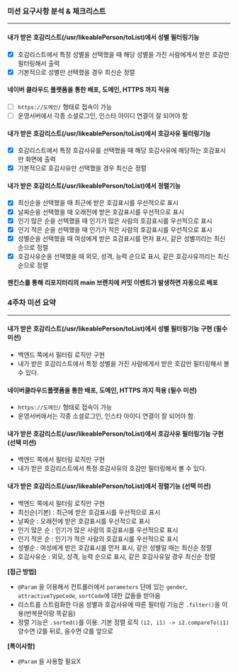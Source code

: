 ### 미션 요구사항 분석 & 체크리스트

---

#### 내가 받은 호감리스트(/usr/likeablePerson/toList)에서 성별 필터링기능
 - [x] 호감리스트에서 특정 성별을 선택했을 때 해당 성별을 가진 사람에게서 받은 호감만 필터링해서 출력
 - [x] 기본적으로 성별만 선택했을 경우 최신순 정렬

#### 네이버 클라우드 플랫폼을 통한 배포, 도메인, HTTPS 까지 적용
 - [ ] `https://도메인/` 형태로 접속이 가능
 - [ ] 운영서버에서 각종 소셜로그인, 인스타 아이디 연결이 잘 되어야 함

#### 내가 받은 호감리스트(/usr/likeablePerson/toList)에서 호감사유 필터링기능
 - [x] 호감리스트에서 특정 호감사유를 선택했을 때 해당 호감사유에 해당하는 호감표시만 화면에 출력
 - [x] 기본적으로 호감사유만 선택했을 경우 최신순 정렬

#### 내가 받은 호감리스트(/usr/likeablePerson/toList)에서 정렬기능
 - [x] 최신순을 선택했을 때 최근에 받은 호감표시를 우선적으로 표시
 - [x] 날짜순을 선택했을 때 오래전에 받은 호감표시를 우선적으로 표시
 - [x] 인기 많은 순을 선택했을 때 인기가 많은 사람의 호감표시를 우선적으로 표시
 - [x] 인기 적은 순을 선택했을 때 인기가 적은 사람의 호감표시를 우선적으로 표시
 - [x] 성별순을 선택했을 때 여성에게 받은 호감표시를 먼저 표시, 같은 성별끼리는 최신순으로 정렬
 - [x] 호감사유순을 선택했을 때 외모, 성격, 능력 순으로 표시, 같은 호감사유끼리는 최신순으로 정렬

#### 젠킨스를 통해 리포지터리의 main 브랜치에 커밋 이벤트가 발생하면 자동으로 배포

### 4주차 미션 요약

---
#### 내가 받은 호감리스트(/usr/likeablePerson/toList)에서 성별 필터링기능 구현 (필수 미션)
 - 백엔드 쪽에서 필터링 로직만 구현
 - 내가 받은 호감리스트에서 특정 성별을 가진 사람에게서 받은 호감만 필터링해서 볼 수 있다.

#### 네이버클라우드플랫폼을 통한 배포, 도메인, HTTPS 까지 적용 (필수 미션)
 - `https://도메인/` 형태로 접속이 가능
 - 운영서버에서는 각종 소셜로그인, 인스타 아이디 연결이 잘 되어야 함.

#### 내가 받은 호감리스트(/usr/likeablePerson/toList)에서 호감사유 필터링기능 구현 (선택 미션)
 - 백엔드 쪽에서 필터링 로직만 구현
 - 내가 받은 호감리스트에서 특정 호감사유의 호감만 필터링해서 볼 수 있다.

#### 내가 받은 호감리스트(/usr/likeablePerson/toList)에서 정렬기능 (선택 미션)
 - 백엔드 쪽에서 필터링 로직만 구현
 - 최신순(기본) : 최근에 받은 호감표시를 우선적으로 표시
 - 날짜순 : 오래전에 받은 호감표시를 우선적으로 표시
 - 인기 많은 순 : 인기가 많은 사람의 호감표시를 우선적으로 표시
 - 인기 적은 순 : 인기가 적은 사람의 호감표시를 우선적으로 표시
 - 성별순 : 여성에게 받은 호감표시를 먼저 표시, 같은 성별일 때는 최신순 정렬
 - 호감사유순 : 외모, 성격, 능력 순으로 표시, 같은 호감사유일 경우 최신순 정렬


**[접근 방법]**
 - `@Param` 을 이용해서 컨트롤러에서 `parameters` 단에 있는 `gender`, `attractiveTypeCode`, `sortCode`에 대한 값들을 받아옴
 - 리스트를 스트림화한 다음 성별과 호감사유에 따른 필터링 기능은 `.filter()`을 이용(반복문이랑 똑같음)
 - 정렬 기능은 `.sorted()`를 이용. 기본 정렬 로직 `(i2, i1) -> i2.compareTo(i1)` 양수면 i2를 뒤로, 음수면 i2를 앞으로


**[특이사항]**
 - `@Param` 을 사용할 필요X